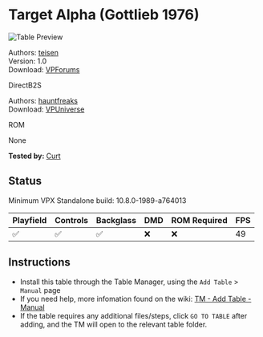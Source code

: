 # Target Alpha (Gottlieb 1976)

![Table Preview](../../images/vpx-targetalpha.jpg)

Authors: [teisen](https://www.vpforums.org/index.php?showuser=140346)  
Version: 1.0  
Download: [VPForums](https://www.vpforums.org/index.php?app=downloads&showfile=17957)

DirectB2S

Authors: [hauntfreaks](https://vpuniverse.com/profile/5216-hauntfreaks/)  
Download: [VPUniverse](https://vpuniverse.com/files/file/15097-target-alpha-gottlieb-1976-b2s/)

ROM

None

**Tested by:** [Curt](https://github.com/Old-Cyrus)

## Status 

Minimum VPX Standalone build: 10.8.0-1989-a764013

| Playfield | Controls | Backglass | DMD | ROM Required | FPS | 
|-----------|----------|-----------|-----|--------------|-----|
| :white_check_mark: | :white_check_mark: | :white_check_mark: | :x: | :x: | 49 |

## Instructions

- Install this table through the Table Manager, using the `Add Table` > `Manual` page
- If you need help, more infomation found on the wiki: [TM - Add Table - Manual](https://github.com/LegendsUnchained/vpx-standalone-alp4k/wiki/%5B04%5D-%F0%9F%A7%A1-TM-%E2%80%90-Other-Features#add-table---manual)
- If the table requires any additional files/steps, click `GO TO TABLE` after adding, and the TM will open to the relevant table folder.

